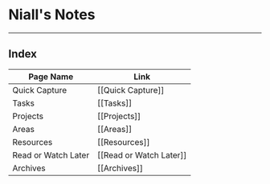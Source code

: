 # Niall's Notes

---

## Index

| Page Name           | Link                    |
| ------------------- | ----------------------- |
| Quick Capture       | [[Quick Capture]]       |
| Tasks               | [[Tasks]]               |
| Projects            | [[Projects]]            |
| Areas               | [[Areas]]               |
| Resources           | [[Resources]]           |
| Read or Watch Later | [[Read or Watch Later]] |
| Archives            | [[Archives]]            |
